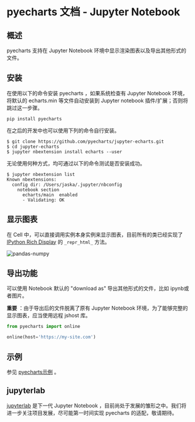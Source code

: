 # pyecharts 文档 - Jupyter Notebook

## 概述

pyecharts 支持在 Jupyter Notebook 环境中显示渲染图表以及导出其他形式的文件。

## 安装

在使用以下的命令安装 pyecharts ，如果系统检查有 Jupyter Notebook 环境，将默认的 echarts.min 等文件自动安装到  Jupyter notebook 插件/扩展；否则将跳过这一步骤。

```shell
pip install pyecharts
```

在之后的开发中也可以使用下列的命令自行安装。

```shell
$ git clone https://github.com/pyecharts/jupyter-echarts.git
$ cd jupyter-echarts
$ jupyter nbextension install echarts --user
```

无论使用何种方式，均可通过以下的命令测试是否安装成功。

```shell
$ jupyter nbextension list
Known nbextensions:
  config dir: /Users/jaska/.jupyter/nbconfig
    notebook section
      echarts/main  enabled 
      - Validating: OK
```


## 显示图表

在 Cell 中，可以直接调用实例本身实例来显示图表，目前所有的类已经实现了  [IPython Rich Display](http://ipython.readthedocs.io/en/stable/config/integrating.html#rich-display) 的 `_repr_html_` 方法。

![pandas-numpy](https://user-images.githubusercontent.com/19553554/35104252-3e36cee2-fca3-11e7-8e43-09bbe8dbbd1e.png)

## 导出功能

可以使用 Notebook 默认的 "download as" 导出其他形式的文件，比如 ipynb或者图片。

**重要** ：由于导出后的文件脱离了原有 Jupyter Notebook 环境，为了能够完整的显示图表，应当使用远程 jshost 库。

```python
from pyecharts import online

online(host='https://my-site.com')
```

## 示例

参见 [pyecharts示例](https://github.com/pyecharts/pyecharts-users-cases) 。

## jupyterlab

[jupyterlab](https://github.com/jupyterlab/jupyterlab) 是下一代 Jupyter Notebook ，目前尚处于发展的雏形之中。我们将进一步关注项目发展，尽可能第一时间实现 pyecharts 的适配，敬请期待。
